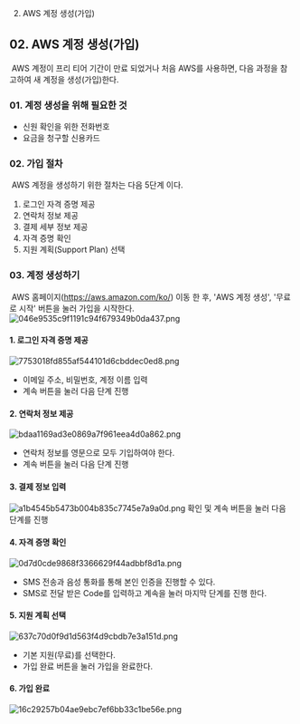 02. AWS 계정 생성(가입)

## 02. AWS 계정 생성(가입)
​ AWS 계정이 프리 티어 기간이 만료 되었거나 처음 AWS를 사용하면, 다음 과정을 참고하여 새 계정을 생성(가입)한다.

### 01. 계정 생성을 위해 필요한 것
- 신원 확인을 위한 전화번호
- 요금을 청구할 신용카드

### 02. 가입 절차
​ AWS 계정을 생성하기 위한 절차는 다음 5단계 이다.

01. 로그인 자격 증명 제공
02. 연락처 정보 제공
03. 결제 세부 정보 제공
04. 자격 증명 확인
05. 지원 계획(Support Plan) 선택 

### 03. 계정 생성하기
​ AWS 홈페이지(https://aws.amazon.com/ko/) 이동 한 후, 'AWS 계정 생성', '무료로 시작' 버튼을 눌러 가입을 시작한다.
![046e9535c9f1191c94f679349b0da437.png](../../_resources/0445c5b0740e47f186862460148c6602.png)
    
#### 1. 로그인 자격 증명 제공
![7753018fd855af544101d6cbddec0ed8.png](../../_resources/2b859bb2a9ae47368ccc3ca221fd24cf.png)
- 이메일 주소, 비밀번호, 계정 이름 입력
- 계속 버튼을 눌러 다음 단계 진행

#### 2. 연락처 정보 제공
![bdaa1169ad3e0869a7f961eea4d0a862.png](../../_resources/4c164fcac01840208469e2ff47ee3229.png)
- 연락처 정보를 영문으로 모두 기입하여야 한다.
- 계속 버튼을 눌러 다음 단계 진행

#### 3. 결제 정보 입력
![a1b4545b5473b004b835c7745e7a9a0d.png](../../_resources/55c41dae025845fd8248deba6891e050.png)
확인 및 계속 버튼을 눌러 다음 단계를 진행
    
#### 4. 자격 증명 확인
![0d7d0cde9868f3366629f44adbbf8d1a.png](../../_resources/5479e177283145b6ad2ba9b26789dfba.png)
- SMS 전송과 음성 통화를 통해 본인 인증을 진행할 수 있다.
- SMS로 전달 받은 Code를 입력하고 계속을 눌러 마지막 단계를 진행 한다.

#### 5. 지원 계획 선택
![637c70d0f9d1d563f4d9cbdb7e3a151d.png](../../_resources/808e5552bcac4026aa9e8e9da237d93d.png)
- 기본 지원(무료)를 선택한다.
- 가입 완료 버튼을 눌러 가입을 완료한다.
    
#### 6. 가입 완료
![16c29257b04ae9ebc7ef6bb33c1be56e.png](../../_resources/9de2c34ea565410e80681f60fad4c39f.png)
